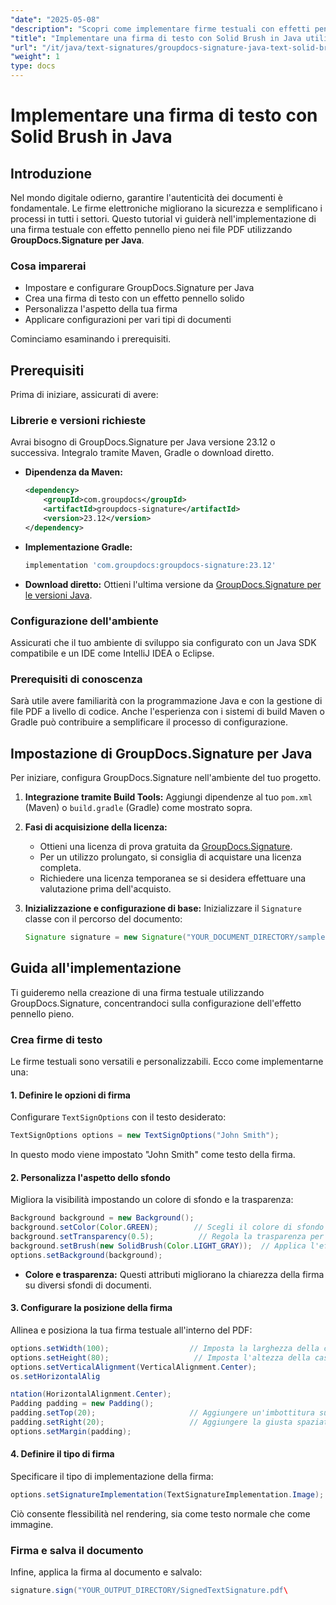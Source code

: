 ```yaml
---
"date": "2025-05-08"
"description": "Scopri come implementare firme testuali con effetti pennello nei PDF utilizzando GroupDocs.Signature per Java. Migliora la sicurezza dei documenti e semplifica il processo di firma digitale."
"title": "Implementare una firma di testo con Solid Brush in Java utilizzando GroupDocs.Signature"
"url": "/it/java/text-signatures/groupdocs-signature-java-text-solid-brush/"
"weight": 1
type: docs
---
```

# Implementare una firma di testo con Solid Brush in Java

## Introduzione

Nel mondo digitale odierno, garantire l'autenticità dei documenti è fondamentale. Le firme elettroniche migliorano la sicurezza e semplificano i processi in tutti i settori. Questo tutorial vi guiderà nell'implementazione di una firma testuale con effetto pennello pieno nei file PDF utilizzando **GroupDocs.Signature per Java**.

### Cosa imparerai
- Impostare e configurare GroupDocs.Signature per Java
- Crea una firma di testo con un effetto pennello solido
- Personalizza l'aspetto della tua firma
- Applicare configurazioni per vari tipi di documenti

Cominciamo esaminando i prerequisiti.

## Prerequisiti

Prima di iniziare, assicurati di avere:

### Librerie e versioni richieste
Avrai bisogno di GroupDocs.Signature per Java versione 23.12 o successiva. Integralo tramite Maven, Gradle o download diretto.

- **Dipendenza da Maven:**
  
  ```xml
  <dependency>
      <groupId>com.groupdocs</groupId>
      <artifactId>groupdocs-signature</artifactId>
      <version>23.12</version>
  </dependency>
  ```

- **Implementazione Gradle:**
  
  ```gradle
  implementation 'com.groupdocs:groupdocs-signature:23.12'
  ```

- **Download diretto:** 
  Ottieni l'ultima versione da [GroupDocs.Signature per le versioni Java](https://releases.groupdocs.com/signature/java/).

### Configurazione dell'ambiente
Assicurati che il tuo ambiente di sviluppo sia configurato con un Java SDK compatibile e un IDE come IntelliJ IDEA o Eclipse.

### Prerequisiti di conoscenza
Sarà utile avere familiarità con la programmazione Java e con la gestione di file PDF a livello di codice. Anche l'esperienza con i sistemi di build Maven o Gradle può contribuire a semplificare il processo di configurazione.

## Impostazione di GroupDocs.Signature per Java
Per iniziare, configura GroupDocs.Signature nell'ambiente del tuo progetto.

1. **Integrazione tramite Build Tools:**
   Aggiungi dipendenze al tuo `pom.xml` (Maven) o `build.gradle` (Gradle) come mostrato sopra.

2. **Fasi di acquisizione della licenza:**
   - Ottieni una licenza di prova gratuita da [GroupDocs.Signature](https://purchase.groupdocs.com/buy).
   - Per un utilizzo prolungato, si consiglia di acquistare una licenza completa.
   - Richiedere una licenza temporanea se si desidera effettuare una valutazione prima dell'acquisto.

3. **Inizializzazione e configurazione di base:**
   Inizializzare il `Signature` classe con il percorso del documento:
   
   ```java
   Signature signature = new Signature("YOUR_DOCUMENT_DIRECTORY/sample.pdf");
   ```

## Guida all'implementazione
Ti guideremo nella creazione di una firma testuale utilizzando GroupDocs.Signature, concentrandoci sulla configurazione dell'effetto pennello pieno.

### Crea firme di testo
Le firme testuali sono versatili e personalizzabili. Ecco come implementarne una:

#### 1. Definire le opzioni di firma
Configurare `TextSignOptions` con il testo desiderato:

```java
TextSignOptions options = new TextSignOptions("John Smith");
```
In questo modo viene impostato "John Smith" come testo della firma.

#### 2. Personalizza l'aspetto dello sfondo
Migliora la visibilità impostando un colore di sfondo e la trasparenza:

```java
Background background = new Background();
background.setColor(Color.GREEN);        // Scegli il colore di sfondo che preferisci
background.setTransparency(0.5);          // Regola la trasparenza per una migliore visibilità
background.setBrush(new SolidBrush(Color.LIGHT_GRAY));  // Applica l'effetto pennello solido
options.setBackground(background);
```

- **Colore e trasparenza:** Questi attributi migliorano la chiarezza della firma su diversi sfondi di documenti.

#### 3. Configurare la posizione della firma
Allinea e posiziona la tua firma testuale all'interno del PDF:

```java
options.setWidth(100);                  // Imposta la larghezza della casella della firma
options.setHeight(80);                   // Imposta l'altezza della casella della firma
options.setVerticalAlignment(VerticalAlignment.Center);
os.setHorizontalAlig

ntation(HorizontalAlignment.Center);
Padding padding = new Padding();
padding.setTop(20);                     // Aggiungere un'imbottitura superiore per una migliore spaziatura
padding.setRight(20);                   // Aggiungere la giusta spaziatura secondo necessità
options.setMargin(padding);
```

#### 4. Definire il tipo di firma
Specificare il tipo di implementazione della firma:

```java
options.setSignatureImplementation(TextSignatureImplementation.Image);
```
Ciò consente flessibilità nel rendering, sia come testo normale che come immagine.

### Firma e salva il documento
Infine, applica la firma al documento e salvalo:

```java
signature.sign("YOUR_OUTPUT_DIRECTORY/SignedTextSignature.pdf\